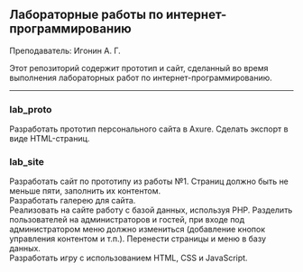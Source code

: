## Лабораторные работы по интернет-программированию

Преподаватель: Игонин А. Г. 

Этот репозиторий содержит прототип и сайт, сделанный во время выполнения лабораторных работ по интернет-программированию.

------------

### lab_proto
Разработать прототип персонального сайта в Axure. Сделать экспорт в виде HTML-страниц.

### lab_site
Разработать сайт по прототипу из работы №1. Страниц должно быть не меньше пяти, заполнить их контентом.<br>
Разработать галерею для сайта.<br>
Реализовать на сайте работу с базой данных, используя PHP. Разделить пользователей на администраторов и гостей, при входе под администратором меню должно измениться (добавление кнопок управления контентом и т.п.). Перенести страницы и меню в базу данных.<br>
Разработать игру с использованием HTML, CSS и JavaScript.


